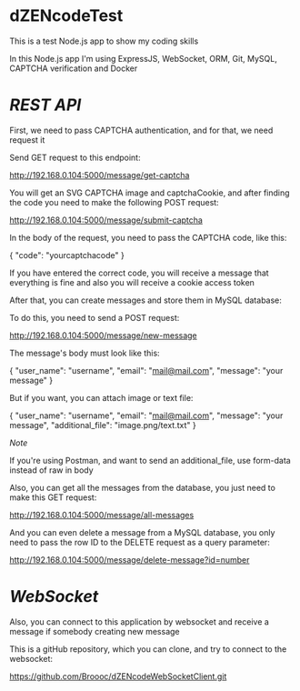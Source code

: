 # dZENcodeTest

This is a test Node.js app to show my coding skills

In this Node.js app I'm using ExpressJS, WebSocket, ORM, Git, MySQL, CAPTCHA verification and Docker

# _REST API_

First, we need to pass CAPTCHA authentication, and for that, we need request it

Send GET request to this endpoint:

http://192.168.0.104:5000/message/get-captcha

You will get an SVG CAPTCHA image and captchaCookie, and after finding the code you need to make the following POST request:

http://192.168.0.104:5000/message/submit-captcha

In the body of the request, you need to pass the CAPTCHA code, like this:

{
    "code": "yourcaptchacode"
}

If you have entered the correct code, you will receive a message that everything is fine and also you will receive a cookie access token

After that, you can create messages and store them in MySQL database:

To do this, you need to send a POST request:

http://192.168.0.104:5000/message/new-message

The message's body must look like this:

{
    "user_name": "username",
    "email": "mail@mail.com",
    "message": "your message"
}

But if you want, you can attach image or text file:

{
    "user_name": "username",
    "email": "mail@mail.com",
    "message": "your message",
    "additional_file": "image.png/text.txt"
}

*Note*

If you're using Postman, and want to send an additional_file, use form-data instead of raw in body

Also, you can get all the messages from the database, you just need to make this GET request:

http://192.168.0.104:5000/message/all-messages

And you can even delete a message from a MySQL database, you only need to pass the row ID to the DELETE request as a query parameter:

http://192.168.0.104:5000/message/delete-message?id=number

# _WebSocket_

Also, you can connect to this application by websocket and receive a message if somebody creating new message

This is a gitHub repository, which you can clone, and try to connect to the websocket:

https://github.com/Broooc/dZENcodeWebSocketClient.git

